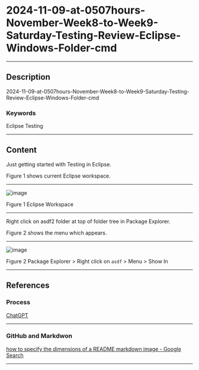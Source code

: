 # 2024-11-09-at-0507hours-November-Week8-to-Week9-Saturday-Testing-Review-Eclipse-Windows-Folder-cmd

____

## Description

2024-11-09-at-0507hours-November-Week8-to-Week9-Saturday-Testing-Review-Eclipse-Windows-Folder-cmd

### Keywords

Eclipse Testing

____

## Content

Just getting started with Testing in Eclipse.

Figure 1 shows current Eclipse workspace.

____

![image](https://github.com/user-attachments/assets/2e30ee36-6167-48cd-9236-a3e5c9db0639)

Figure 1 Eclipse Workspace

____

Right click on asdf2 folder at top of folder tree in Package Explorer.

Figure 2 shows the menu which appears.

____

![image](https://github.com/user-attachments/assets/0ca00e43-7378-4076-a132-b81e0f956623)

Figure 2 Package Explorer > Right click on `asdf` > Menu > Show In

____

## References

### Process

[ChatGPT](https://chatgpt.com/)

____

### GitHub and Markdwon

[how to specify the dimensions of a README markdown image - Google Search](https://www.google.com/search?q=how+to+specify+the+dimensions+of+a+README+markdown+image&oq=how+to+specify+the+dimensions+of+a+README+markdown+image&gs_lcrp=EgZjaHJvbWUyBggAEEUYOTIHCAEQIRigATIHCAIQIRigATIHCAMQIRiPAtIBCTI1MTAyajBqN6gCALACAA&sourceid=chrome&ie=UTF-8)

____

